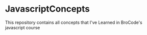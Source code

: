 # JavascriptConcepts
This repository contains all concepts that I've Learned in BroCode's javascript course
